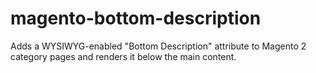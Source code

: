 # magento-bottom-description
Adds a WYSIWYG-enabled "Bottom Description" attribute to Magento 2 category pages and renders it below the main content.
